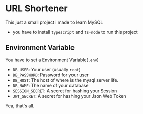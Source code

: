 # URL Shortener

This just a small project i made to learn MySQL

- you have to install `typescript` and `ts-node` to run this project

## Environment Variable
You have to set a Environment Variable(`.env`)

- `DB_USER`: Your user (usually `root`)
- `DB_PASSWORD`: Password for your user
- `DB_HOST`: The host of where is the mysql server life.
- `DB_NAME`: The name of your database
- `SESSION_SECRET`: A secret for hashing your Session
- `JWT_SECRET`: A secret for hashing your Json Web Token

Yea, that's all.
